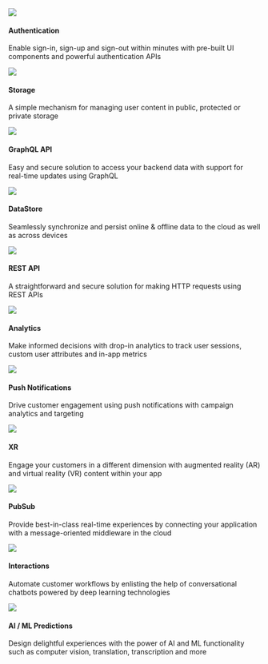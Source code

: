 <amplify-responsive-grid grid-gap="2" columns="2" class="margin-top-lg">
  <docs-card url="~/lib/auth/overview.md" url-override-for-mobile-filter="~/sdk/auth/getting-started.md" class="three-dee-effect border-radius">
    <img slot="graphic" src="~/assets/features/auth.svg" />
    <h4 slot="heading">Authentication</h4>
    <p slot="description">Enable sign-in, sign-up and sign-out within minutes with pre-built UI components and powerful authentication APIs</p>
  </docs-card>
  <docs-card url="~/lib/storage/start.md" url-override-for-mobile-filter="~/sdk/auth/getting-started.md" class="three-dee-effect border-radius">
    <img slot="graphic" src="~/assets/features/storage.svg" />
    <h4 slot="heading">Storage</h4>
    <p slot="description">A simple mechanism for managing user content in public, protected or private storage</p>
  </docs-card>
  <docs-card url="~/lib/graphqlapi/overview.md" url-override-for-mobile-filter="~/sdk/api/graphql.md" class="three-dee-effect border-radius">
    <img slot="graphic" src="~/assets/features/api.svg" />
    <h4 slot="heading">GraphQL API</h4>
    <p slot="description"> Easy and secure solution to access your backend data with support for real-time updates using GraphQL </p>
  </docs-card>
  <docs-card url="~/lib/datastore/intro.md" class="three-dee-effect border-radius">
    <img slot="graphic" src="~/assets/features/datastore.svg" />
    <h4 slot="heading">DataStore</h4>
    <p slot="description">
      Seamlessly synchronize and persist online & offline data to the cloud as well as across devices
    </p>
  </docs-card>
  <docs-card url="~/lib/restapi/start.md" url-override-for-mobile-filter="~/sdk/api/rest.md" class="three-dee-effect border-radius">
    <img slot="graphic" src="~/assets/features/api.svg" />
    <h4 slot="heading">REST API</h4>
    <p slot="description">
      A straightforward and secure solution for making HTTP requests using REST APIs 
    </p>
  </docs-card>
  <docs-card url="~/lib/analytics/start.md" url-override-for-mobile-filter="~/sdk/analytics/getting-started.md" class="three-dee-effect border-radius">
    <img slot="graphic" src="~/assets/features/analytics.svg" />
    <h4 slot="heading">Analytics</h4>
    <p slot="description">Make informed decisions with drop-in analytics to track user sessions, custom user attributes and in-app metrics</p>
  </docs-card>
  <docs-card url="~/lib/push-notifications/getting-started.md" url-override-for-mobile-filter="~/sdk/push-notifications/getting-started.md" class="three-dee-effect border-radius">
    <img
      slot="graphic"
      src="~/assets/features/push-notifications.svg"
    />
    <h4 slot="heading">Push Notifications</h4>
    <p slot="description">Drive customer engagement using push notifications with campaign analytics and targeting</p>
  </docs-card>
  <docs-card url="~/lib/xr/start.md" class="three-dee-effect border-radius">
    <img slot="graphic" src="~/assets/features/xr.svg" />
    <h4 slot="heading">XR</h4>
    <p slot="description">
      Engage your customers in a different dimension with augmented reality (AR) and virtual reality (VR) content within your app
    </p>
  </docs-card>
  <docs-card url="~/lib/pubsub/getting-started.md" url-override-for-mobile-filter="~/sdk/pubsub/getting-started.md" class="three-dee-effect border-radius">
    <img slot="graphic" src="~/assets/features/pubsub.svg" />
    <h4 slot="heading">PubSub</h4>
    <p slot="description">
      Provide best-in-class real-time experiences by connecting your application with a message-oriented middleware in the cloud
    </p>
  </docs-card>
  <docs-card url="~/lib/interactions/start.md" class="three-dee-effect border-radius">
    <img slot="graphic" src="~/assets/features/interactions.svg" />
    <h4 slot="heading">Interactions</h4>
    <p slot="description">Automate customer workflows by enlisting the help of conversational chatbots powered by deep learning technologies</p>
  </docs-card>
  <docs-card url="~/lib/predictions/intro.md" class="three-dee-effect border-radius">
    <img slot="graphic" src="~/assets/features/predictions.svg" />
    <h4 slot="heading">AI / ML Predictions</h4>
    <p slot="description">
      Design delightful experiences with the power of AI and ML functionality such as computer vision, translation, transcription and more
    </p>
  </docs-card>
</amplify-responsive-grid>
